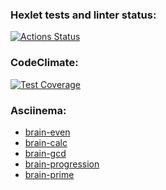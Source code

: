 ### Hexlet tests and linter status:

[![Actions Status](https://github.com/Alayzcer/python-project-49/workflows/hexlet-check/badge.svg)](https://github.com/Alayzcer/python-project-49/actions)

### CodeClimate:

[![Test Coverage](https://api.codeclimate.com/v1/badges/348a176e1511ca661fda/test_coverage)](https://codeclimate.com/github/Alayzcer/python-project-49/test_coverage)

### Asciinema:

- [brain-even](https://asciinema.org/a/G0GQJTq14xdFY3lEDFomQI5Ts)
- [brain-calc](https://asciinema.org/a/cSqNci4gNsbhCcOtRbX9OF7iM)
- [brain-gcd](https://asciinema.org/a/Klc5MgJI1FA61pSyKQoPleNYZ)
- [brain-progression](https://asciinema.org/a/4EjfvEAz29A9ArHlUuD2lNXM0)
- [brain-prime](https://asciinema.org/a/mi6PHKuEiCzi5HKEhY8kn7bhU)

